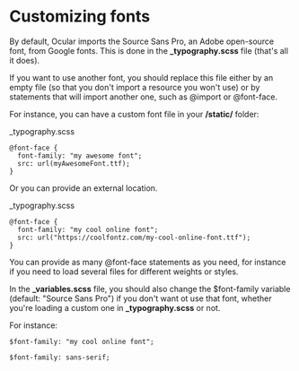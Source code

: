 # Customizing fonts

By default, Ocular imports the Source Sans Pro, an Adobe open-source font, from Google fonts. This is done in the __\_typography.scss__ file (that's all it does).

If you want to use another font, you should replace this file either by an empty file (so that you don't import a resource you won't use) or by statements that will import another one, such as @import or @font-face. 

For instance, you can have a custom font file in your __/static/__  folder:

_typography.scss
```
@font-face {
  font-family: "my awesome font";
  src: url(myAwesomeFont.ttf);
}
```

Or you can provide an external location. 

_typography.scss
```
@font-face {
  font-family: "my cool online font";
  src: url("https://coolfontz.com/my-cool-online-font.ttf");
}
```

You can provide as many @font-face statements as you need, for instance if you need to load several files for different weights or styles. 

In the __\_variables.scss__ file, you should also change the $font-family variable (default: "Source Sans Pro") if you don't want ot use that font, whether you're loading a custom one in __\_typography.scss__ or not. 

For instance:

```
$font-family: "my cool online font";
```

```
$font-family: sans-serif;
```
